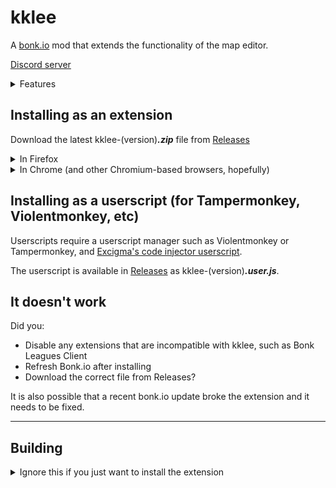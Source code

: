 # kklee

A [bonk.io](https://bonk.io) mod that extends the functionality of the map
editor.

[Discord server](https://discord.gg/kW389FqMz2)

<details>
<summary>Features</summary>

- Multi-select for platforms and shapes
- Vertex editor with ability to round corners, split concave polygons
  and (buggy) ability to merge
  multiple polygons into one
- Easily generate ellipses, spirals, sine waves, gradients and custom equations
- Ability to use your browser's colour picker for changing colours
- Evaluate arithmetic in number fields by pressing Shift+Enter
  (example: type `100*2+50` into X position field and press Shift+Enter)
- Change the speed of map testing in the editor
- The chat is visible in the map editor
- Ability to transfer map ownership
- Automatic backups of maps to the browser's offline storage
- Image overlay in the editor preview
- Keyboard shortcuts:
  - Save: `Ctrl + S`
  - Preview: `Space`
  - Play: `Shift + Space`,
  - Exit game: `Shift + Esc`
  - Up/down arrow to increase or decrease number input fields. Shortcut
    modifiers for changing increase amount:
    - Just Arrow: `10`
    - Shift + Arrow: `1`
    - Ctrl + Arrow: `100`
    - Ctrl + Shift + Arrow: `0.1`
  - Up/down/left/right arrow to pan the editor preview when it is focused.
    Shortcut modifiers for changing pan amount:
    - Just Arrow: `50`
    - Shift + Arrow: `25`
    - Ctrl + Arrow: `150`
    - Ctrl + Shift + Arrow: `10`

</details>

## Installing as an extension

Download the latest kklee-(version)**_.zip_** file from [Releases](https://github.com/kklkkj/kklee/releases)

<details>
<summary>In Firefox</summary>

**Note:** You will have to do this after every time you restart the browser.

1. Go to `about:debugging#/runtime/this-firefox`
2. Click `Load temporary addon` and open the zip file.

</details>

<details>
<summary>In Chrome (and other Chromium-based browsers, hopefully)</summary>

1. Go to `chrome://extensions/`
2. Enable `Developer mode` in the top-right corner of the page.
3. Drag and drop the zip file into the page.

</details>

## Installing as a userscript (for Tampermonkey, Violentmonkey, etc)

Userscripts require a userscript manager such as Violentmonkey or Tampermonkey, and [Excigma's code injector userscript](https://greasyfork.org/en/scripts/433861-code-injector-bonk-io).

The userscript is available in [Releases](https://github.com/kklkkj/kklee/releases) as kklee-(version)**_.user.js_**.

## It doesn't work

Did you:

- Disable any extensions that are incompatible with kklee, such as
  Bonk Leagues Client
- Refresh Bonk.io after installing
- Download the correct file from Releases?

It is also possible that a recent bonk.io update broke the extension and it
needs to be fixed.

---

## Building

<details>
<summary>Ignore this if you just want to install the extension</summary>

1. Install the following:
   - [Node.js](https://nodejs.org/) (v16.3.0)
   - [Nim](https://nim-lang.org/) (v1.6.0)
2. Run `npm ci` to install npm dependecies.
3. Run `nimble install -d` to install nimble dependencies.
4. Run `npm run build`.
5. Either:
   - Run `npm run test` to open a temporary browser session with the extension.
   - Run `npm run build-extension` to build the zip file.
     The file will be in `web-ext-artifacts`.

</details>
